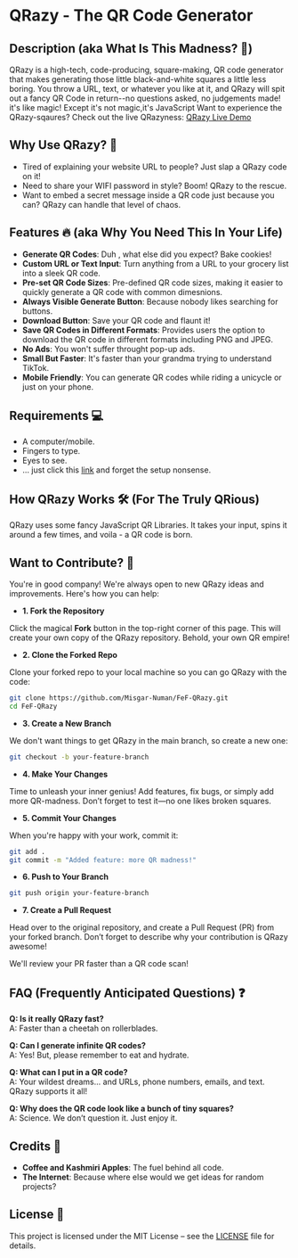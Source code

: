 # QRazy - The QR Code Generator

## Description (aka What Is This Madness? 🤯)

QRazy is a high-tech, code-producing, square-making, QR code generator that makes generating those little black-and-white squares a little less boring. You throw a URL, text, or whatever you like at it, and QRazy will spit out a fancy QR Code in return--no questions asked, no judgements made!
it's like magic! Except it's not magic,it's JavaScript
Want to experience the QRazy-sqaures? Check out the live QRazyness: [QRazy Live Demo](https://misgar-numan.github.io/FeF-QRazy/)

## Why Use QRazy? 🤔

- Tired of explaining your website URL to people? Just slap a QRazy code on it!
- Need to share your WIFI password in style? Boom! QRazy to the rescue.
- Want to embed a secret message inside a QR code just because you can? QRazy can handle that level of chaos.

## Features 🔥 (aka Why You Need This In Your Life)

- **Generate QR Codes**: Duh , what else did you expect? Bake cookies!
- **Custom URL or Text Input**: Turn anything from a URL to your grocery list into a sleek QR code.
- **Pre-set QR Code Sizes**: Pre-defined QR code sizes, making it easier to quickly generate a QR code with common dimesnions.
- **Always Visible Generate Button**: Because nobody likes searching for buttons.
- **Download Button**: Save your QR code and flaunt it!
- **Save QR Codes in Different Formats**: Provides users the option to download the QR code in different formats including PNG and JPEG.
- **No Ads**: You won't suffer throught pop-up ads.
- **Small But Faster**: It's faster than your grandma trying to understand TikTok.
- **Mobile Friendly**: You can generate QR codes while riding a unicycle or just on your phone.

## Requirements 💻

- A computer/mobile.
- Fingers to type.
- Eyes to see.
- … just click this [link](https://misgar-numan.github.io/FeF-QRazy/) and forget the setup nonsense.

## How QRazy Works 🛠️ (For The Truly QRious)

QRazy uses some fancy JavaScript QR Libraries. It takes your input, spins it around a few times, and voila - a QR code is born.

## Want to Contribute? 🤝

You're in good company! We're always open to new QRazy ideas and improvements. Here's how you can help:

- **1. Fork the Repository**

Click the magical **Fork** button in the top-right corner of this page. This will create your own copy of the QRazy repository. Behold, your own QR empire!

- **2. Clone the Forked Repo**

Clone your forked repo to your local machine so you can go QRazy with the code:

```bash
git clone https://github.com/Misgar-Numan/FeF-QRazy.git
cd FeF-QRazy
```

- **3. Create a New Branch**

We don't want things to get QRazy in the main branch, so create a new one:

```bash
git checkout -b your-feature-branch
```

- **4. Make Your Changes**

Time to unleash your inner genius! Add features, fix bugs, or simply add more QR-madness. Don’t forget to test it—no one likes broken squares.

- **5. Commit Your Changes**

When you're happy with your work, commit it:

```bash
git add .
git commit -m "Added feature: more QR madness!"
```

- **6. Push to Your Branch**

```bash
git push origin your-feature-branch
```

- **7. Create a Pull Request**

Head over to the original repository, and create a Pull Request (PR) from your forked branch. Don’t forget to describe why your contribution is QRazy awesome!

We'll review your PR faster than a QR code scan!

## FAQ (Frequently Anticipated Questions) ❓

**Q: Is it really QRazy fast?**  
A: Faster than a cheetah on rollerblades.

**Q: Can I generate infinite QR codes?**  
A: Yes! But, please remember to eat and hydrate.

**Q: What can I put in a QR code?**  
A: Your wildest dreams... and URLs, phone numbers, emails, and text. QRazy supports it all!

**Q: Why does the QR code look like a bunch of tiny squares?**  
A: Science. We don’t question it. Just enjoy it.

## Credits 🎤

- **Coffee and Kashmiri Apples**: The fuel behind all code.
- **The Internet**: Because where else would we get ideas for random projects?

## License 📜

This project is licensed under the MIT License – see the [LICENSE](LICENSE) file for details.
